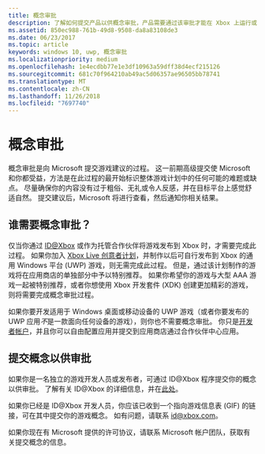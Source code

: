 ```yaml
---
title: 概念审批
description: 了解如何提交产品以供概念审批，产品需要通过该审批才能在 Xbox 上运行或使用 Xbox Live。
ms.assetid: 850ec988-761b-49d8-9508-da8a83108de3
ms.date: 06/23/2017
ms.topic: article
keywords: windows 10, uwp, 概念审批
ms.localizationpriority: medium
ms.openlocfilehash: 1e4ecdbb77e1e3df10963a59dff38d4ecf215126
ms.sourcegitcommit: 681c70f964210ab49ac5d06357ae96505bb78741
ms.translationtype: MT
ms.contentlocale: zh-CN
ms.lasthandoff: 11/26/2018
ms.locfileid: "7697740"
---
```

# <a name="concept-approval"></a>概念审批

概念审批是向 Microsoft 提交游戏建议的过程。 这一前期高级提交使 Microsoft 和你都受益，方法是在此过程的最开始标识整体游戏计划中的任何可能的难题或缺点。 尽量确保你的内容没有过于粗俗、无礼或令人反感，并在目标平台上感觉舒适自然。 提交建议后，Microsoft 将进行查看，然后通知你相关结果。

## <a name="who-needs-concept-approval"></a>谁需要概念审批？

仅当你通过 [ID@Xbox](http://www.xbox.com/Developers/id) 或作为托管合作伙伴将游戏发布到 Xbox 时，才需要完成此过程。 如果你加入 [Xbox Live 创意者计划](https://developer.microsoft.com/games/xbox/xboxlive/creator)，并制作以后可自行发布到 Xbox 的通用 Windows 平台 (UWP) 游戏，则无需完成此过程。 但是，通过该计划制作的游戏将在应用商店的单独部分中予以特别推荐。 如果你希望你的游戏与大型 AAA 游戏一起被特别推荐，或者你想使用 Xbox 开发套件 (XDK) 创建更加精彩的游戏，则将需要完成概念审批过程。

如果你要开发适用于 Windows 桌面或移动设备的 UWP 游戏（或者你要发布的 UWP 应用*不*是一款面向任何设备的游戏），则你也不需要概念审批。 你只是[开发者帐户](https://go.microsoft.com/fwlink/?LinkId=817223)，并且你可以自由配置应用并提交到应用商店通过合作伙伴中心应用。

## <a name="submit-your-concept-for-approval"></a>提交概念以供审批

如果你是一名独立的游戏开发人员或发布者，可通过 ID@Xbox 程序提交你的概念以供审批。 了解有关 ID@Xbox 的详细信息，并在[此处](http://www.xbox.com/Developers/id)。

如果你已经是 ID@Xbox 开发人员，你应该已收到一个指向游戏信息表 (GIF) 的链接，可在其中提交你的游戏概念。 如有问题，请联系 [id@xbox.com](mailto:id@xbox.com)。

如果你现在有 Microsoft 提供的许可协议，请联系 Microsoft 帐户团队，获取有关提交概念的信息。